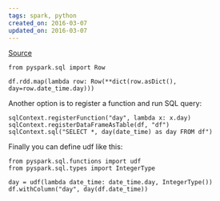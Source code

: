 ```yaml
---
tags: spark, python
created_on: 2016-03-07
updated_on: 2016-03-07
---
```


[Source](http://stackoverflow.com/a/30992905)

```
from pyspark.sql import Row

df.rdd.map(lambda row: Row(**dict(row.asDict(), day=row.date_time.day)))
```

Another option is to register a function and run SQL query:

```
sqlContext.registerFunction("day", lambda x: x.day)
sqlContext.registerDataFrameAsTable(df, "df")
sqlContext.sql("SELECT *, day(date_time) as day FROM df")
```

Finally you can define udf like this:

```
from pyspark.sql.functions import udf
from pyspark.sql.types import IntegerType

day = udf(lambda date_time: date_time.day, IntegerType())
df.withColumn("day", day(df.date_time))
```

